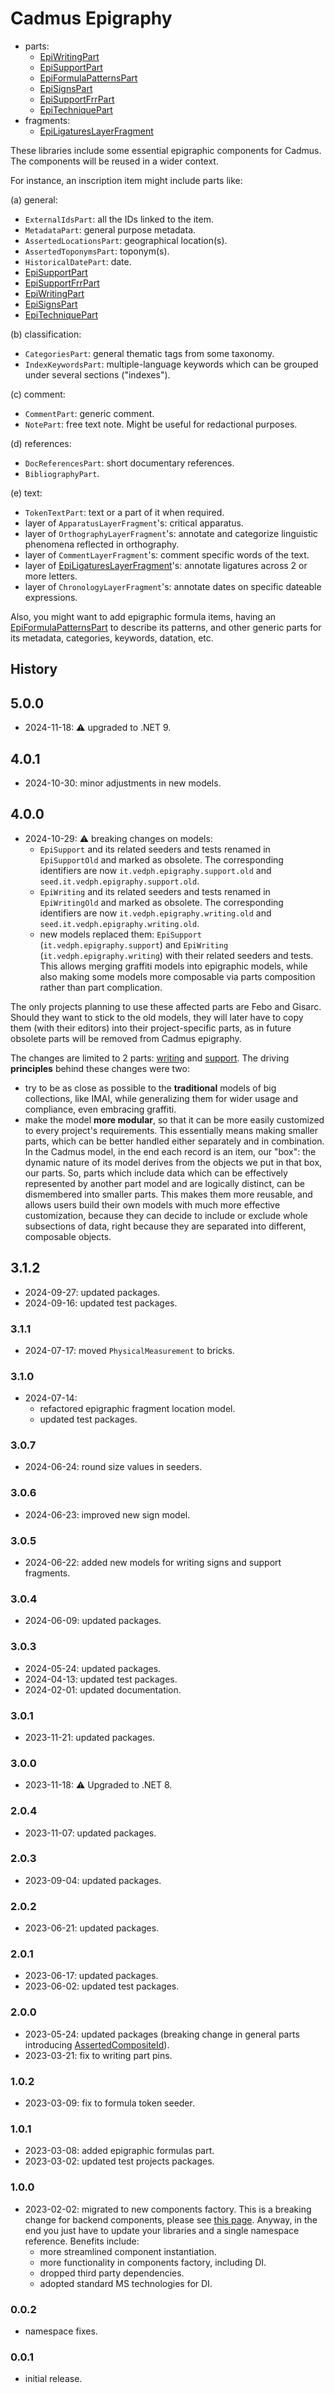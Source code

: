 # Cadmus Epigraphy

- parts:
  - [EpiWritingPart](docs/epi-writing.md)
  - [EpiSupportPart](docs/epi-support.md)
  - [EpiFormulaPatternsPart](docs/epi-formula-patterns.md)
  - [EpiSignsPart](docs/epi-signs.md)
  - [EpiSupportFrrPart](docs/epi-support-frr.md)
  - [EpiTechniquePart](docs/epi-technique.md)
- fragments:
  - [EpiLigaturesLayerFragment](docs/fr.epi-ligatures.md)

These libraries include some essential epigraphic components for Cadmus. The components will be reused in a wider context.

For instance, an inscription item might include parts like:

(a) general:

- `ExternalIdsPart`: all the IDs linked to the item.
- `MetadataPart`: general purpose metadata.
- `AssertedLocationsPart`: geographical location(s).
- `AssertedToponymsPart`: toponym(s).
- `HistoricalDatePart`: date.
- [EpiSupportPart](docs/epi-support.md)
- [EpiSupportFrrPart](docs/epi-support-frr.md)
- [EpiWritingPart](docs/epi-writing.md)
- [EpiSignsPart](docs/epi-signs.md)
- [EpiTechniquePart](docs/epi-technique.md)

(b) classification:

- `CategoriesPart`: general thematic tags from some taxonomy.
- `IndexKeywordsPart`: multiple-language keywords which can be grouped under several sections ("indexes").

(c) comment:

- `CommentPart`: generic comment.
- `NotePart`: free text note. Might be useful for redactional purposes.

(d) references:

- `DocReferencesPart`: short documentary references.
- `BibliographyPart`.

(e) text:

- `TokenTextPart`: text or a part of it when required.
- layer of `ApparatusLayerFragment`'s: critical apparatus.
- layer of `OrthographyLayerFragment`'s: annotate and categorize linguistic phenomena reflected in orthography.
- layer of `CommentLayerFragment`'s: comment specific words of the text.
- layer of [EpiLigaturesLayerFragment](./docs/fr.epi-ligatures.md)'s: annotate ligatures across 2 or more letters.
- layer of `ChronologyLayerFragment`'s: annotate dates on specific dateable expressions.

Also, you might want to add epigraphic formula items, having an [EpiFormulaPatternsPart](docs/epi-formula-patterns.md) to describe its patterns, and other generic parts for its metadata, categories, keywords, datation, etc.

## History

## 5.0.0

- 2024-11-18: ⚠️ upgraded to .NET 9.

## 4.0.1

- 2024-10-30: minor adjustments in new models.

## 4.0.0

- 2024-10-29: ⚠️ breaking changes on models:
  - `EpiSupport` and its related seeders and tests renamed in `EpiSupportOld` and marked as obsolete. The corresponding identifiers are now `it.vedph.epigraphy.support.old` and `seed.it.vedph.epigraphy.support.old`.
  - `EpiWriting` and its related seeders and tests renamed in `EpiWritingOld` and marked as obsolete. The corresponding identifiers are now `it.vedph.epigraphy.writing.old` and `seed.it.vedph.epigraphy.writing.old`.
  - new models replaced them: `EpiSupport` (`it.vedph.epigraphy.support`) and `EpiWriting` (`it.vedph.epigraphy.writing`) with their related seeders and tests. This allows merging graffiti models into epigraphic models, while also making some models more composable via parts composition rather than part complication.

The only projects planning to use these affected parts are Febo and Gisarc. Should they want to stick to the old models, they will later have to copy them (with their editors) into their project-specific parts, as in future obsolete parts will be removed from Cadmus epigraphy.

The changes are limited to 2 parts: [writing](docs/epi-writing.md) and [support](docs/epi-support.md). The driving **principles** behind these changes were two:

- try to be as close as possible to the **traditional** models of big collections, like IMAI, while generalizing them for wider usage and compliance, even embracing graffiti.
- make the model **more modular**, so that it can be more easily customized to every project's requirements. This essentially means making smaller parts, which can be better handled either separately and in combination. In the Cadmus model, in the end each record is an item, our "box": the dynamic nature of its model derives from the objects we put in that box, our parts. So, parts which include data which can be effectively represented by another part model and are logically distinct, can be dismembered into smaller parts. This makes them more reusable, and allows users build their own models with much more effective customization, because they can decide to include or exclude whole subsections of data, right because they are separated into different, composable objects.

## 3.1.2

- 2024-09-27: updated packages.
- 2024-09-16: updated test packages.

### 3.1.1

- 2024-07-17: moved `PhysicalMeasurement` to bricks.

### 3.1.0

- 2024-07-14:
  - refactored epigraphic fragment location model.
  - updated test packages.

### 3.0.7

- 2024-06-24: round size values in seeders.

### 3.0.6

- 2024-06-23: improved new sign model.

### 3.0.5

- 2024-06-22: added new models for writing signs and support fragments.

### 3.0.4

- 2024-06-09: updated packages.

### 3.0.3

- 2024-05-24: updated packages.
- 2024-04-13: updated test packages.
- 2024-02-01: updated documentation.

### 3.0.1

- 2023-11-21: updated packages.

### 3.0.0

- 2023-11-18: ⚠️ Upgraded to .NET 8.

### 2.0.4

- 2023-11-07: updated packages.

### 2.0.3

- 2023-09-04: updated packages.

### 2.0.2

- 2023-06-21: updated packages.

### 2.0.1

- 2023-06-17: updated packages.
- 2023-06-02: updated test packages.

### 2.0.0

- 2023-05-24: updated packages (breaking change in general parts introducing [AssertedCompositeId](https://github.com/vedph/cadmus-bricks-shell/blob/master/projects/myrmidon/cadmus-refs-asserted-ids/README.md#asserted-composite-id)).
- 2023-03-21: fix to writing part pins.

### 1.0.2

- 2023-03-09: fix to formula token seeder.

### 1.0.1

- 2023-03-08: added epigraphic formulas part.
- 2023-03-02: updated test projects packages.

### 1.0.0

- 2023-02-02: migrated to new components factory. This is a breaking change for backend components, please see [this page](https://myrmex.github.io/overview/cadmus/dev/history/#2023-02-01---backend-infrastructure-upgrade). Anyway, in the end you just have to update your libraries and a single namespace reference. Benefits include:
  - more streamlined component instantiation.
  - more functionality in components factory, including DI.
  - dropped third party dependencies.
  - adopted standard MS technologies for DI.

### 0.0.2

- namespace fixes.

### 0.0.1

- initial release.
